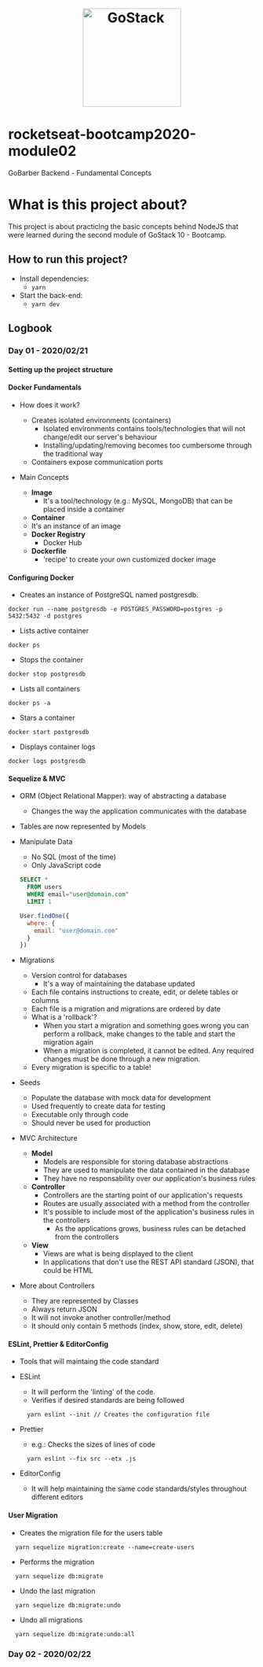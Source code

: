 <h1 align="center">
    <img alt="GoStack" src="https://rocketseat-cdn.s3-sa-east-1.amazonaws.com/bootcamp-header.png" width="200px" />
</h1>

# rocketseat-bootcamp2020-module02
GoBarber Backend - Fundamental Concepts

# What is this project about?
This project is about practicing the basic concepts behind NodeJS that 
were learned during the second module of GoStack 10 - Bootcamp.

## How to run this project?
  - Install dependencies:
    - `yarn`
  - Start the back-end:
    - `yarn dev`

## Logbook
### Day 01 - 2020/02/21
#### Setting up the project structure

#### Docker Fundamentals
  * How does it work?
    - Creates isolated environments (containers)
      - Isolated environments contains tools/technologies that will not change/edit our server's behaviour
      - Installing/updating/removing becomes too cumbersome through the traditional way
    - Containers expose communication ports

  * Main Concepts
    - **Image**
      - It's a tool/technology (e.g.: MySQL, MongoDB) that can be placed inside a container
    - **Container**
    - It's an instance of an image
    - **Docker Registry**
      - Docker Hub
    - **Dockerfile**
      - 'recipe' to create your own customized docker image
  
#### Configuring Docker
  * Creates an instance of PostgreSQL named postgresdb.
  ```docker
  docker run --name postgresdb -e POSTGRES_PASSWORD=postgres -p 5432:5432 -d postgres
  ```
  * Lists active container
  ```docker
  docker ps
  ```
  * Stops the container
  ```docker
  docker stop postgresdb
  ```
  * Lists all containers
  ```docker
  docker ps -a
  ```
  * Stars a container 
  ```docker
  docker start postgresdb
  ```
  * Displays container logs
  ```docker
  docker logs postgresdb
  ```

#### Sequelize & MVC
  * ORM (Object Relational Mapper): way of abstracting a database
    - Changes the way the application communicates with the database
  * Tables are now represented by Models
  * Manipulate Data
    - No SQL (most of the time)
    - Only JavaScript code

    ```sql
    SELECT *
      FROM users 
      WHERE email="user@domain.com" 
      LIMIT 1
    ```

    ```javascript
    User.findOne({
      where: {
        email: "user@domain.com"
      }
    })
    ```
  * Migrations
    * Version control for databases
      - It's a way of maintaining the database updated
    * Each file contains instructions to create, edit, or delete tables or columns
    * Each file is a migration and migrations are ordered by date
    * What is a 'rollback'?
      - When you start a migration and something goes wrong you can perform a rollback, make changes to the table and start the migration again
      - When a migration is completed, it cannot be edited. Any required changes must be done through a new migration.
    * Every migration is specific to a table!

  * Seeds
    - Populate the database with mock data for development
    - Used frequently to create data for testing
    - Executable only through code
    - Should never be used for production
  
  * MVC Architecture
    * **Model**
      - Models are responsible for storing database abstractions
      - They are used to manipulate the data contained in the database
      - They have no responsability over our application's business rules
    * **Controller**
      - Controllers are the starting point of our application's requests
      - Routes are usually associated with a method from the controller
      - It's possible to include most of the application's business rules in the controllers
        - As the applications grows, business rules can be detached from the controllers
    * **View**
      - Views are what is being displayed to the client
      - In applications that don't use the REST API standard (JSON), that could be HTML

  * More about Controllers
    - They are represented by Classes
    - Always return JSON
    - It will not invoke another controller/method
    - It should only contain 5 methods (index, show, store, edit, delete)

#### ESLint, Prettier & EditorConfig
  - Tools that will maintaing the code standard

  * ESLint
    - It will perform the 'linting' of the code.
    - Verifies if desired standards are being followed
    ```
      yarn eslint --init // Creates the configuration file
    ```
  
  * Prettier
    - e.g.: Checks the sizes of lines of code
    ```
      yarn eslint --fix src --etx .js
    ```

  * EditorConfig
    - It will help maintaining the same code standards/styles throughout different editors

#### User Migration
  * Creates the migration file for the users table
  ```
    yarn sequelize migration:create --name=create-users
  ```
  * Performs the migration
  ```
    yarn sequelize db:migrate
  ```
  * Undo the last migration
  ```
    yarn sequelize db:migrate:undo
  ```
  * Undo all migrations
  ```
    yarn sequelize db:migrate:undo:all
  ```
### Day 02 - 2020/02/22